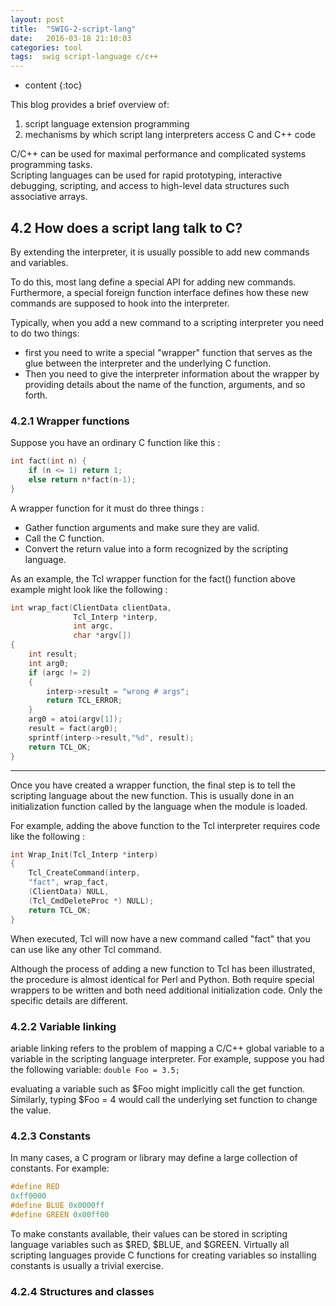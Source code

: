 ```yaml
---
layout: post
title:  "SWIG-2-script-lang"
date:   2016-03-18 21:10:03
categories: tool
tags:  swig script-language c/c++
---
```


* content
{:toc}

This blog provides a brief overview of:
 1. script language extension programming
 2. mechanisms by which script lang interpreters access C and C++ code
 
C/C++ can be used for maximal performance and complicated systems programming tasks.  
Scripting languages can be used for rapid prototyping, interactive debugging, scripting, 
and access to high-level data structures such associative arrays. 

## 4.2 How does a script lang talk to C?
By extending the interpreter, it is usually possible to add new commands and variables.

To do this, most lang define a special API for adding new commands. Furthermore, a special foreign function interface 
defines how these new commands are supposed to hook into the interpreter.

Typically, when you add a new command to a scripting interpreter you need to do two things:
 - first you need to write a special "wrapper" function that serves as the glue between the 
interpreter and the underlying C function. 
 - Then you need to give the interpreter information about the wrapper by providing 
details about the name of the function, arguments, and so forth.

### 4.2.1 Wrapper functions
Suppose you have an ordinary C function like this :
```c++
int fact(int n) {
    if (n <= 1) return 1;
    else return n*fact(n-1);
}
```

A wrapper function for it must do three things :
 - Gather function arguments and make sure they are valid.
 - Call the C function.
 - Convert the return value into a form recognized by the scripting language.
 
As an example, the Tcl wrapper function for the fact() function above example might look like the following :
```c++
int wrap_fact(ClientData clientData, 
              Tcl_Interp *interp,
              int argc, 
              char *argv[]) 
{
    int result;
    int arg0;
    if (argc != 2) 
    {
        interp->result = "wrong # args";
        return TCL_ERROR;
    }
    arg0 = atoi(argv[1]);
    result = fact(arg0);
    sprintf(interp->result,"%d", result);
    return TCL_OK;
}
```
---
Once you have created a wrapper function, the final step is to tell the scripting language about the new function. 
This is usually done in an initialization function called by the language when the module is loaded. 

For example, adding the above function to the Tcl interpreter requires code like the following :
```c++
int Wrap_Init(Tcl_Interp *interp)
{
    Tcl_CreateCommand(interp, 
    "fact", wrap_fact, 
    (ClientData) NULL,
    (Tcl_CmdDeleteProc *) NULL);
    return TCL_OK;
}
```
When executed, Tcl will now have a new command called "fact" that you can use like any other Tcl command.

Although the process of adding a new function to Tcl has been illustrated, the procedure is almost identical 
for Perl and Python. Both require special wrappers to be written and both need additional initialization code.
Only the specific details are different.

### 4.2.2 Variable linking
ariable linking refers to the problem of mapping a C/C++ global variable to a variable in the scripting language 
interpreter. For example, suppose you had the following variable: `double Foo = 3.5;`

evaluating a variable such as $Foo might implicitly call the get function. Similarly, typing $Foo = 4 would call the 
underlying set function to change the value.

### 4.2.3 Constants
In many cases, a C program or library may define a large collection of constants. For example:
```c++
#define RED
0xff0000
#define BLUE 0x0000ff
#define GREEN 0x00ff00
```
To make constants available, their values can be stored in scripting language variables such as $RED, $BLUE, and $GREEN.
Virtually all scripting languages provide C functions for creating variables so installing constants is usually a trivial 
exercise.

### 4.2.4 Structures and classes






